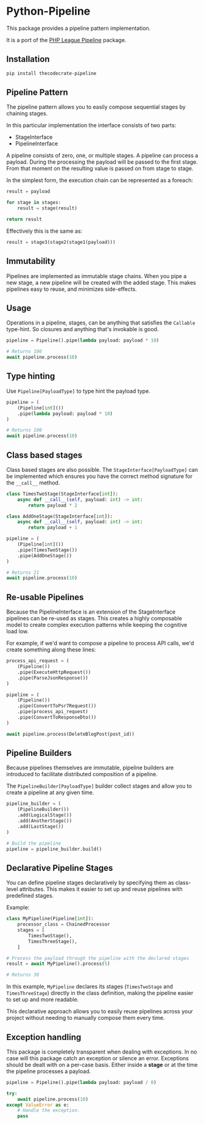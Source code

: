 # Python-Pipeline

This package provides a pipeline pattern implementation.

It is a port of the [PHP League Pipeline](https://github.com/thephpleague/pipeline) package.

## Installation

```bash
pip install thecodecrate-pipeline
```

## Pipeline Pattern

The pipeline pattern allows you to easily compose sequential stages by
chaining stages.

In this particular implementation the interface consists of two parts:

- StageInterface
- PipelineInterface

A pipeline consists of zero, one, or multiple stages. A pipeline can process
a payload. During the processing the payload will be passed to the first stage.
From that moment on the resulting value is passed on from stage to stage.

In the simplest form, the execution chain can be represented as a foreach:

```python
result = payload

for stage in stages:
    result = stage(result)

return result
```

Effectively this is the same as:

```python
result = stage3(stage2(stage1(payload)))
```

## Immutability

Pipelines are implemented as immutable stage chains. When you pipe a new
stage, a new pipeline will be created with the added stage. This makes
pipelines easy to reuse, and minimizes side-effects.

## Usage

Operations in a pipeline, stages, can be anything that satisfies the `Callable`
type-hint. So closures and anything that's invokable is good.

```python
pipeline = Pipeline().pipe(lambda payload: payload * 10)

# Returns 100
await pipeline.process(10)
```

## Type hinting

Use `Pipeline[PayloadType]` to type hint the payload type.

```python
pipeline = (
    (Pipeline[int]())
    .pipe(lambda payload: payload * 10)
)

# Returns 100
await pipeline.process(10)
```

## Class based stages

Class based stages are also possible. The `StageInterface[PayloadType]`
can be implemented which ensures you have the correct method signature
for the `__call__` method.

```python
class TimesTwoStage(StageInterface[int]):
    async def __call__(self, payload: int) -> int:
        return payload * 2

class AddOneStage(StageInterface[int]):
    async def __call__(self, payload: int) -> int:
        return payload + 1

pipeline = (
    (Pipeline[int]())
    .pipe(TimesTwoStage())
    .pipe(AddOneStage())
)

# Returns 21
await pipeline.process(10)
```

## Re-usable Pipelines

Because the PipelineInterface is an extension of the StageInterface
pipelines can be re-used as stages. This creates a highly composable model
to create complex execution patterns while keeping the cognitive load low.

For example, if we'd want to compose a pipeline to process API calls, we'd create
something along these lines:

```python
process_api_request = (
    (Pipeline())
    .pipe(ExecuteHttpRequest())
    .pipe(ParseJsonResponse())
)

pipeline = (
    (Pipeline())
    .pipe(ConvertToPsr7Request())
    .pipe(process_api_request)
    .pipe(ConvertToResponseDto())
)

await pipeline.process(DeleteBlogPost(post_id))
```

## Pipeline Builders

Because pipelines themselves are immutable, pipeline builders are introduced to
facilitate distributed composition of a pipeline.

The `PipelineBuilder[PayloadType]` builder collect stages and
allow you to create a pipeline at any given time.

```python
pipeline_builder = (
    (PipelineBuilder())
    .add(LogicalStage())
    .add(AnotherStage())
    .add(LastStage())
)

# Build the pipeline
pipeline = pipeline_builder.build()
```

## Declarative Pipeline Stages

You can define pipeline stages declaratively by specifying them as class-level attributes. This makes it easier to set up and reuse pipelines with predefined stages.

Example:

```python
class MyPipeline(Pipeline[int]):
    processor_class = ChainedProcessor
    stages = [
        TimesTwoStage(),
        TimesThreeStage(),
    ]

# Process the payload through the pipeline with the declared stages
result = await MyPipeline().process(5)

# Returns 30
```

In this example, `MyPipeline` declares its stages (`TimesTwoStage` and `TimesThreeStage`) directly in the class definition, making the pipeline easier to set up and more readable.

This declarative approach allows you to easily reuse pipelines across your project without needing to manually compose them every time.

## Exception handling

This package is completely transparent when dealing with exceptions. In no case
will this package catch an exception or silence an error. Exceptions should be
dealt with on a per-case basis. Either inside a __stage__ or at the time the
pipeline processes a payload.

```python
pipeline = Pipeline().pipe(lambda payload: payload / 0)

try:
    await pipeline.process(10)
except ValueError as e:
    # Handle the exception.
    pass
```
